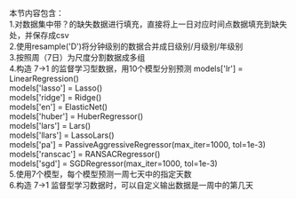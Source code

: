 本节内容包含：  
1.对数据集中带？的缺失数据进行填充，直接将上一日对应时间点数据填充到缺失处，并保存成csv  
2.使用resample('D')将分钟级别的数据合并成日级别/月级别/年级别  
3.按照周（7日）为尺度分割数据成多组  
4.构造 7->1 的监督学习型数据，用10个模型分别预测
	models['lr'] = LinearRegression()  
	models['lasso'] = Lasso()  
	models['ridge'] = Ridge()  
	models['en'] = ElasticNet()  
	models['huber'] = HuberRegressor()  
	models['lars'] = Lars()  
	models['llars'] = LassoLars()  
	models['pa'] = PassiveAggressiveRegressor(max_iter=1000, tol=1e-3)  
	models['ranscac'] = RANSACRegressor()  
	models['sgd'] = SGDRegressor(max_iter=1000, tol=1e-3)  
5.使用7个模型，每个模型预测一周七天中的指定天数  
6.构造 7->1 监督型学习数据时，可以自定义输出数据是一周中的第几天  